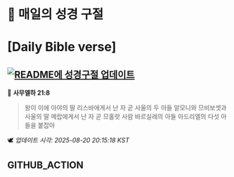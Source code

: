 # 🙏 매일의 성경 구절
# [Daily Bible verse]
## [![README에 성경구절 업데이트](https://github.com/DONGSUKA/first_test/actions/workflows/update-readme-bible.yml/badge.svg)](https://github.com/DONGSUKA/first_test/actions/workflows/update-readme-bible.yml)
<!-- START_BIBLE_VERSE -->
📖 **사무엘하 21:8**
> 왕이 이에 아야의 딸 리스바에게서 난 자 곧 사울의 두 아들 알모니와 므비보셋과 사울의 딸 메랍에게서 난 자 곧 므홀랏 사람 바르실래의 아들 아드리엘의 다섯 아들을 붙잡아

🕊️ _업데이트 시각: 2025-08-20 20:15:18 KST_
  <!-- END_BIBLE_VERSE -->
## GITHUB_ACTION

